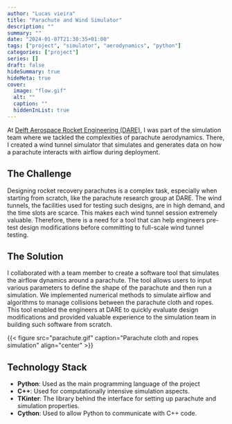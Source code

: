 ```yaml
---
author: "Lucas vieira"
title: "Parachute and Wind Simulator"
description: ""
summary: ""
date: "2024-01-07T21:30:35+01:00"
tags: ["project", "simulator", "aerodynamics", "python"]
categories: ["project"]
series: []
draft: false
hideSummary: true
hideMeta: true
cover:
  image: "flow.gif"
  alt: ""
  caption: ""
  hiddenInList: true
---
```


At [Delft Aerospace Rocket Engineering (DARE)](https://dare.tudelft.nl/), I was part of the simulation team where we tackled the complexities of parachute aerodynamics. There, I created a wind tunnel simulator that simulates and generates data on how a parachute interacts with airflow during deployment.

## The Challenge

Designing rocket recovery parachutes is a complex task, especially when starting from scratch, like the parachute research group at DARE. The wind tunnels, the facilities used for testing such designs, are in high demand, and the time slots are scarce. This makes each wind tunnel session extremely valuable. Therefore, there is a need for a tool that can help engineers pre-test design modifications before committing to full-scale wind tunnel testing.

## The Solution

I collaborated with a team member to create a software tool that simulates the airflow dynamics around a parachute. The tool allows users to input various parameters to define the shape of the parachute and then run a simulation. We implemented numerical methods to simulate airflow and algorithms to manage collisions between the parachute cloth and ropes. This tool enabled the engineers at DARE to quickly evaluate design modifications and provided valuable experience to the simulation team in building such software from scratch.

{{< figure src="parachute.gif" caption="Parachute cloth and ropes simulation" align="center" >}}

## Technology Stack

- **Python**: Used as the main programming language of the project
- **C++**: Used for computationally intensive simulation aspects.
- **TKinter**: The library behind the interface for setting up parachute and simulation properties.
- **Cython**: Used to allow Python to communicate with C++ code.
